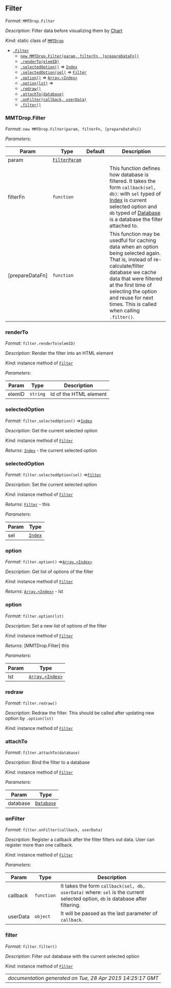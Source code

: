 ## Filter

*Format*: `MMTDrop.Filter`



*Description*: Filter data before visualizing them by [Chart](Chart)

*Kind*: static class of [`MMTDrop`](typedef#markdown-header-mmtdrop)  


* [`.Filter`](#markdown-header-filter)
    * [`new MMTDrop.Filter(param, filterFn, [prepareDataFn])`](#markdown-header-mmtdropfilter)
    * [`.renderTo(elemID)`](#markdown-header-renderto)
    * [`.selectedOption()`](#markdown-header-selectedoption) ⇒ [`Index`](typedef#markdown-header-index)
    * [`.selectedOption(sel)`](#markdown-header-selectedoption) ⇒ [`Filter`](Filter)
    * [`.option()`](#markdown-header-option) ⇒ [`Array.<Index>`](typedef#markdown-header-index)
    * [`.option(lst)`](#markdown-header-option) ⇒
    * [`.redraw()`](#markdown-header-redraw)
    * [`.attachTo(database)`](#markdown-header-attachto)
    * [`.onFilter(callback, userData)`](#markdown-header-onfilter)
    * [`.filter()`](#markdown-header-filter)


### MMTDrop.Filter

*Format*: `new MMTDrop.Filter(param, filterFn, [prepareDataFn])`


*Parameters*:

| Param | Type | Default | Description |
| --- | --- | --- | --- |
| param | [`FilterParam`](typedef#markdown-header-filterparam) |  |  |
| filterFn | `function` |  | This function defines how database is filtered.  It takes the form `callback(sel, db)`:  with `sel` typed of [Index](typedef#markdown-header-index) is current selected option and `db` typed of [Database](Database) is a database the filter attached to. |
| [prepareDataFn] | `function` |  | This function may be usedful for caching data when an option being selected again. That is, instead of re-calculate/filter database  we cache data that were filtered at the first time of selecting the option and reuse for next times.   This is called when calling `.filter()`. |


### renderTo

*Format*: `filter.renderTo(elemID)`

*Description*: Render the filter into an HTML element

*Kind*: instance method of [`Filter`](Filter)  


*Parameters*:

| Param | Type | Description |
| --- | --- | --- |
| elemID | `string` | Id of the HTML element |


### selectedOption

*Format*: `filter.selectedOption()` ⇒[`Index`](typedef#markdown-header-index)

*Description*: Get the current selected option

*Kind*: instance method of [`Filter`](Filter)  


*Returns*: [`Index`](typedef#markdown-header-index) - the current selected option  

### selectedOption

*Format*: `filter.selectedOption(sel)` ⇒[`Filter`](Filter)

*Description*: Set the current selected option

*Kind*: instance method of [`Filter`](Filter)  


*Returns*: [`Filter`](Filter) - this  

*Parameters*:

| Param | Type |
| --- | --- |
| sel | [`Index`](typedef#markdown-header-index) | 


### option

*Format*: `filter.option()` ⇒[`Array.<Index>`](typedef#markdown-header-index)

*Description*: Get list of options of the filter

*Kind*: instance method of [`Filter`](Filter)  


*Returns*: [`Array.<Index>`](typedef#markdown-header-index) - lst  

### option

*Format*: `filter.option(lst)`

*Description*: Set a new list of options of the filter

*Kind*: instance method of [`Filter`](Filter)  


*Returns*: [MMTDrop.Filter] this  

*Parameters*:

| Param | Type |
| --- | --- |
| lst | [`Array.<Index>`](typedef#markdown-header-index) | 


### redraw

*Format*: `filter.redraw()`

*Description*: Redraw the filter.This should be called after updating new option by `.option(lst)`

*Kind*: instance method of [`Filter`](Filter)  


### attachTo

*Format*: `filter.attachTo(database)`

*Description*: Bind the filter to a database

*Kind*: instance method of [`Filter`](Filter)  


*Parameters*:

| Param | Type |
| --- | --- |
| database | [`Database`](Database) | 


### onFilter

*Format*: `filter.onFilter(callback, userData)`

*Description*: Register a callback after the filter filters out data.User can register more than one callback.

*Kind*: instance method of [`Filter`](Filter)  


*Parameters*:

| Param | Type | Description |
| --- | --- | --- |
| callback | `function` | It takes the form  `callback(sel, db, userData)` where: `sel` is the current selected option, `db` is database after filtering. |
| userData | `object` | It will be passed as the last parameter of `callback`. |


### filter

*Format*: `filter.filter()`

*Description*: Filter out database with the current selected option

*Kind*: instance method of [`Filter`](Filter)  


|                                                           |
|----------------------------------------------------------:|
|*documentation generated on Tue, 28 Apr 2015 14:25:17 GMT*|